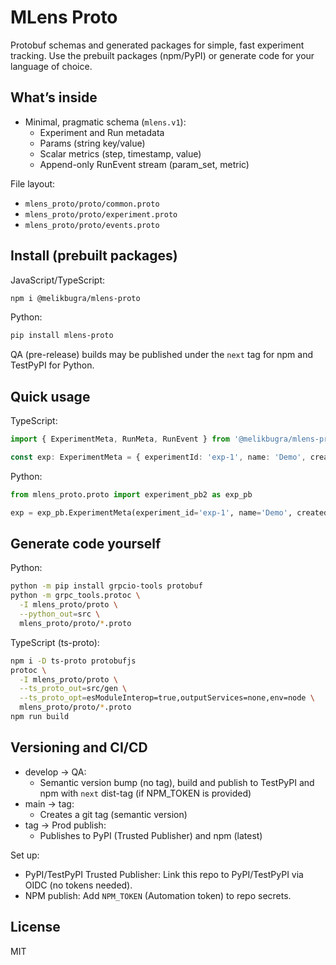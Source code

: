 # MLens Proto

Protobuf schemas and generated packages for simple, fast experiment tracking. Use the prebuilt packages (npm/PyPI) or generate code for your language of choice.

## What’s inside

- Minimal, pragmatic schema (`mlens.v1`):
  - Experiment and Run metadata
  - Params (string key/value)
  - Scalar metrics (step, timestamp, value)
  - Append-only RunEvent stream (param_set, metric)

File layout:

- `mlens_proto/proto/common.proto`
- `mlens_proto/proto/experiment.proto`
- `mlens_proto/proto/events.proto`

## Install (prebuilt packages)

JavaScript/TypeScript:

```bash
npm i @melikbugra/mlens-proto
```

Python:

```bash
pip install mlens-proto
```

QA (pre-release) builds may be published under the `next` tag for npm and TestPyPI for Python.

## Quick usage

TypeScript:

```ts
import { ExperimentMeta, RunMeta, RunEvent } from '@melikbugra/mlens-proto';

const exp: ExperimentMeta = { experimentId: 'exp-1', name: 'Demo', createdAt: Math.floor(Date.now()/1000) };
```

Python:

```py
from mlens_proto.proto import experiment_pb2 as exp_pb

exp = exp_pb.ExperimentMeta(experiment_id='exp-1', name='Demo', created_at=1700000000)
```

## Generate code yourself

Python:

```bash
python -m pip install grpcio-tools protobuf
python -m grpc_tools.protoc \
  -I mlens_proto/proto \
  --python_out=src \
  mlens_proto/proto/*.proto
```

TypeScript (ts-proto):

```bash
npm i -D ts-proto protobufjs
protoc \
  -I mlens_proto/proto \
  --ts_proto_out=src/gen \
  --ts_proto_opt=esModuleInterop=true,outputServices=none,env=node \
  mlens_proto/proto/*.proto
npm run build
```

## Versioning and CI/CD

- develop → QA:
  - Semantic version bump (no tag), build and publish to TestPyPI and npm with `next` dist-tag (if NPM_TOKEN is provided)
- main → tag:
  - Creates a git tag (semantic version)
- tag → Prod publish:
  - Publishes to PyPI (Trusted Publisher) and npm (latest)

Set up:

- PyPI/TestPyPI Trusted Publisher: Link this repo to PyPI/TestPyPI via OIDC (no tokens needed).
- NPM publish: Add `NPM_TOKEN` (Automation token) to repo secrets.

## License

MIT
